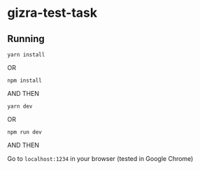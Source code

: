 # gizra-test-task

## Running 

```
yarn install
```

OR

```
npm install
```

AND THEN

```
yarn dev
```

OR

```
npm run dev
```

AND THEN

Go to `localhost:1234` in your browser (tested in Google Chrome)
